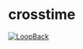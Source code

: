 # crosstime

[![LoopBack](http://loopback.io/images/overview/powered-by-LB-xs.png)](http://loopback.io/)

